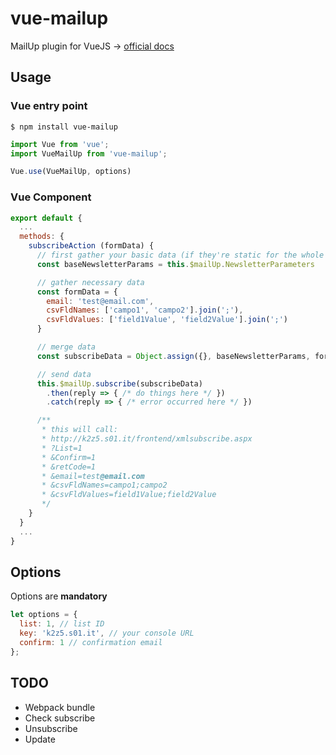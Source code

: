 # vue-mailup

MailUp plugin for VueJS -> [official docs](http://help.mailup.com/display/mailupapi/HTTP+API+Specifications)

## Usage

### Vue entry point

`$ npm install vue-mailup`

```js
import Vue from 'vue';
import VueMailUp from 'vue-mailup';

Vue.use(VueMailUp, options)
```

### Vue Component

```js
export default {
  ...
  methods: {
    subscribeAction (formData) {
      // first gather your basic data (if they're static for the whole app)
      const baseNewsletterParams = this.$mailUp.NewsletterParameters

      // gather necessary data
      const formData = {
        email: 'test@email.com',
        csvFldNames: ['campo1', 'campo2'].join(';'),
        csvFldValues: ['field1Value', 'field2Value'].join(';')
      }

      // merge data
      const subscribeData = Object.assign({}, baseNewsletterParams, formData)

      // send data
      this.$mailUp.subscribe(subscribeData)
        .then(reply => { /* do things here */ })
        .catch(reply => { /* error occurred here */ })

      /**
       * this will call:
       * http://k2z5.s01.it/frontend/xmlsubscribe.aspx
       * ?List=1
       * &Confirm=1
       * &retCode=1
       * &email=test@email.com
       * &csvFldNames=campo1;campo2
       * &csvFldValues=field1Value;field2Value
       */
    }
  }
  ...
}
```

## Options

Options are **mandatory**

```js
let options = {
  list: 1, // list ID
  key: 'k2z5.s01.it', // your console URL
  confirm: 1 // confirmation email
};
```

## TODO

- Webpack bundle
- Check subscribe
- Unsubscribe
- Update